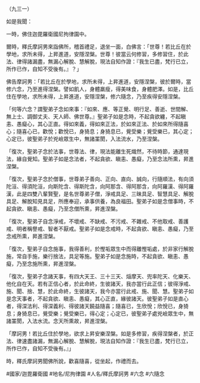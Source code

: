 （九三一）

如是我聞：

一時，佛住迦毘羅衛國尼拘律園中。

爾時，釋氏摩訶男來詣佛所，稽首禮足，退坐一面，白佛言：「世尊！若比丘在於學地，求所未得，上昇進道，安隱涅槃。世尊！彼當云何修習，多修習住，於此法、律得諸漏盡，無漏心解脫、慧解脫，現法自知作證：『我生已盡，梵行已立，所作已作，自知不受後有。』？」

佛告摩訶男：「若比丘在於學地，求所未得，上昇進道，安隱涅槃，彼於爾時，當修六念，乃至進得涅槃。譬如飢人，身體羸瘦，得美味食，身體肥澤。如是，比丘住在學地，求所未得，上昇進道，安隱涅槃，修六隨念，乃至疾得安隱涅槃。

「何等六念？謂聖弟子念如來事：『如來、應、等正覺、明行足、善逝、世間解、無上士、調御丈夫、天人師、佛世尊。』聖弟子如是念時，不起貪欲纏，不起瞋恚、愚癡心，其心正直。得如來義，得如來正法，於如來正法、於如來所得隨喜心；隨喜心已，歡悅；歡悅已，身猗息；身猗息已，覺受樂；覺受樂已，其心定；心定已，彼聖弟子於兇嶮眾生中，無諸罣閡，入法流水，乃至涅槃。

「復次，聖弟子念於法事，世尊法、律，現法能離生死熾然，不待時節，通達現法，緣自覺知。聖弟子如是念法者，不起貪欲、瞋恚、愚癡，乃至念法所熏，昇進涅槃。

「復次，聖弟子念於僧事，世尊弟子善向、正向、直向、誠向，行隨順法，有向須陀洹、得須陀洹，向斯陀含、得斯陀含，向阿那含、得阿那含，向阿羅漢、得阿羅漢，此是四雙八輩賢聖，是名世尊弟子僧，淨戒具足、三昧具足、智慧具足、解脫具足、解脫知見具足，所應奉迎，承事供養，為良福田。聖弟子如是念僧事時，不起貪欲、瞋恚、愚癡，乃至念僧所熏，昇進涅槃。

「復次，聖弟子自念淨戒，不壞戒、不缺戒、不污戒、不雜戒、不他取戒、善護戒、明者稱譽戒、智者不厭戒。聖弟子如是念戒時，不起貪欲、瞋恚、愚癡，乃至念戒所熏，昇進涅槃。

「復次，聖弟子自念施事，我得善利，於慳垢眾生中而得離慳垢處，於非家行解脫施，常自手施，樂行捨法，具足等施。聖弟子如是念施時，不起貪欲、瞋恚、愚癡，乃至念施所熏，昇進涅槃。

「復次，聖弟子念諸天事，有四大天王、三十三天、㷔摩天、兜率陀天、化樂天、他化自在天。若有正信心者，於此命終，生彼諸天，我亦當行此正信；彼得淨戒、施、聞、捨、慧，於此命終，生彼諸天，我今亦當行此戒、施、聞、慧。聖弟子如是念天事者，不起貪欲、瞋恚、愚癡，其心正直，緣彼諸天。彼聖弟子如是直心者，得深法利、得深義利、得彼諸天饒益隨喜；隨喜已，生欣悅；欣悅已，身猗息；身猗息已，覺受樂；覺受樂已，得心定；心定已，彼聖弟子處兇嶮眾生中，無諸罣閡，入法水流。念天所熏故，昇進涅槃。

「摩訶男！若比丘住於學地，欲求上昇安樂涅槃。如是多修習，疾得涅槃者，於正法、律速盡諸漏，無漏心解脫、慧解脫，現法自知作證：『我生已盡，梵行已立，所作已作，自知不受後有。』」

時，釋氏摩訶男聞佛所說，歡喜隨喜，從坐起，作禮而去。

#國家/迦毘羅衛國
#地名/尼拘律園
#人名/釋氏摩訶男
#六念
#六隨念
